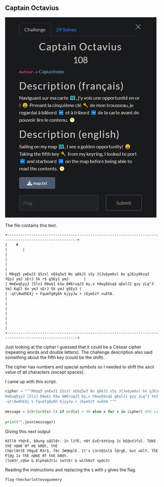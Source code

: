 ## Captain Octavius
<img src='1.png'>

The file contains this text.
```
+------------------------------------------------------------------------------------------------------+
|    #                                                                                         |       |
|                                                                                                      |
|                                                                                                      |
| M8qq5 ymEwJ1 $5zsl xE6q5w3 Ns q6kJ1 s5y J{Jw$ym6sl 6x gJEzy6kzq3 YEpJ ymJ sErJ 5k r$ g5Ey1 ymJ       |
| HmEwq5yyJ [5lzJ R8w$1 k5w 8#EruqJ3 6y,x h8wyE6sq$ qEwlJ1 gzy zLq^3 YmJ KqEl 6x ymJ sErJ 5k ymJ g5Ey3 |
| -qt\8wdhEXj + Fqumfg8y6h 6jyyJw + |6ym5zY xuEh8.                                                     |
|                                                                                                      |
|                                                                                                      |
|                                                                                                      |
+------------------------------------------------------------------------------------------------------+
```
Just looking at the cipher I guessed that it could be a Cesear cipher (repeating words and double letters).
The challenge description also said something about the fifth key (could be the shift).

The cipher has numbers and special symbols so I needed to shift the ascii value of all characters (except spaces).

I came up with this script.

```python
cipher = """M8qq5 ymEwJ1 $5zsl xE6q5w3 Ns q6kJ1 s5y J{Jw$ym6sl 6x gJEzy6kzq3 YEpJ ymJ sErJ 5k r$ g5Ey1 ymJ
HmEwq5yyJ [5lzJ R8w$1 k5w 8#EruqJ3 6y,x h8wyE6sq$ qEwlJ1 gzy zLq^3 YmJ KqEl 6x ymJ sErJ 5k ymJ g5Ey3
-qt\8wdhEXj + Fqumfg8y6h 6jyyJw + |6ym5zY xuEh8."""

message = [chr(ord(x)-5) if ord(x) > 36 else x for x in cipher] #36 is just the sweet spot so the console can print everything

print("".join(message))
```
Giving this next output

```
H3ll0 th@rE, $0ung s@1l0r. In l1fE, n0t EvEr$th1ng 1s bE@ut1ful. T@kE thE n@mE 0f m$ b0@t, thE
Ch@rl0ttE V0guE M3r$, f0r 3#@mplE. 1t's c3rt@1nl$ l@rgE, but uGlY. ThE Fl@g 1s thE n@mE 0f thE b0@t.
(loW3r_c@Se & Alphab3t1c 1ettEr & w1th0uT sp@c3)
```
Reading the instructions and replacing the `$` with `y` gives the flag.

`flag-thecharlottevoguemery`